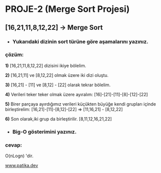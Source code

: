 # PROJE-2 (Merge Sort Projesi)
 ## [16,21,11,8,12,22] -> Merge Sort
- ### Yukarıdaki dizinin sort türüne göre aşamalarını yazınız.
### çözüm:
**1)** [16,21,11,8,12,22] dizisini ikiye bölelim.

**2)** [16,21,11] ve [8,12,22] olmak üzere iki dizi oluştu.

**3)** [16,21] - [11] ve [8,12] - [22] olarak tekrar bölelim.

**4)** Verileri teker teker olmak üzere ayıralım: [16]-[21]-[11]-[8]-[12]-[22]

**5)** Birer parçaya ayırdığımız verileri küçükten büyüğe kendi grupları içinde birleştirelim: [16,21]-[11]-[8,12]-[22] => [11,16,21] - [8,12,22]

**6)** Son olarak,iki grup da birleştirilir. [8,11,12,16,21,22]

- ### Big-O gösterimini yazınız.
### cevap: 
O(nLogn) 'dir.

www.patika.dev